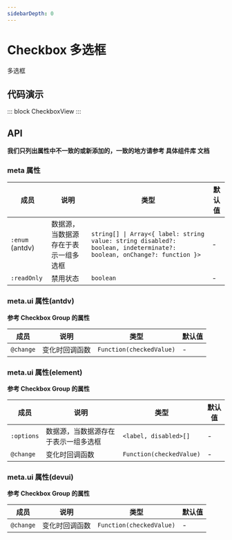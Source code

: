 ```yaml
---
sidebarDepth: 0
---
```


# Checkbox 多选框

多选框

## 代码演示

::: block
CheckboxView
:::

## API

**我们只列出属性中不一致的或新添加的，一致的地方请参考 具体组件库 文档**

### meta 属性

| 成员            | 说明                                 | 类型                                                                                                                  | 默认值 |
| --------------- | ------------------------------------ | --------------------------------------------------------------------------------------------------------------------- | ------ |
| `:enum` (antdv) | 数据源，当数据源存在于表示一组多选框 | `string[] \| Array<{ label: string value: string disabled?: boolean, indeterminate?: boolean, onChange?: function }>` | -      |
| `:readOnly`     | 禁用状态                             | `boolean`                                                                                                             | -      |

### meta.ui 属性(antdv)

**参考 Checkbox Group 的属性**

| 成员      | 说明           | 类型                     | 默认值 |
| --------- | -------------- | ------------------------ | ------ |
| `@change` | 变化时回调函数 | `Function(checkedValue)` | -      |

### meta.ui 属性(element)

**参考 Checkbox Group 的属性**

| 成员       | 说明                                 | 类型                     | 默认值 |
| ---------- | ------------------------------------ | ------------------------ | ------ |
| `:options` | 数据源，当数据源存在于表示一组多选框 | `<label, disabled>[]`    | -      |
| `@change`  | 变化时回调函数                       | `Function(checkedValue)` | -      |

### meta.ui 属性(devui)

**参考 Checkbox Group 的属性**

| 成员      | 说明           | 类型                     | 默认值 |
| --------- | -------------- | ------------------------ | ------ |
| `@change` | 变化时回调函数 | `Function(checkedValue)` | -      |
